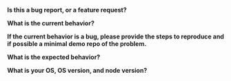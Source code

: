 **Is this a bug report, or a feature request?**

**What is the current behavior?**

**If the current behavior is a bug, please provide the steps to reproduce and if possible a minimal demo repo of the problem.**

**What is the expected behavior?**

**What is your OS, OS version, and node version?**
